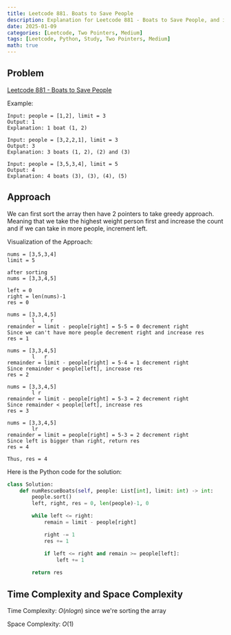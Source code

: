 ```yaml
---
title: Leetcode 881. Boats to Save People 
description: Explanation for Leetcode 881 - Boats to Save People, and its solution in Python.
date: 2025-01-09
categories: [Leetcode, Two Pointers, Medium]
tags: [Leetcode, Python, Study, Two Pointers, Medium]
math: true
---
```


## Problem
[Leetcode 881 - Boats to Save People](https://leetcode.com/problems/boats-to-save-people/)

Example:
```
Input: people = [1,2], limit = 3
Output: 1
Explanation: 1 boat (1, 2)

Input: people = [3,2,2,1], limit = 3
Output: 3
Explanation: 3 boats (1, 2), (2) and (3)

Input: people = [3,5,3,4], limit = 5
Output: 4
Explanation: 4 boats (3), (3), (4), (5)
```

## Approach

We can first sort the array then have 2 pointers to take greedy approach. Meaning that we take the highest weight person first and increase the count and if we can take in more people, increment left.

Visualization of the Approach:
```
nums = [3,5,3,4]
limit = 5

after sorting
nums = [3,3,4,5]

left = 0
right = len(nums)-1
res = 0

nums = [3,3,4,5]
        l     r
remainder = limit - people[right] = 5-5 = 0 decrement right
Since we can't have more people decrement right and increase res
res = 1

nums = [3,3,4,5]
        l   r
remainder = limit - people[right] = 5-4 = 1 decrement right
Since remainder < people[left], increase res
res = 2

nums = [3,3,4,5]
        l r
remainder = limit - people[right] = 5-3 = 2 decrement right
Since remainder < people[left], increase res
res = 3

nums = [3,3,4,5]
        lr
remainder = limit = people[right] = 5-3 = 2 decrement right
Since left is bigger than right, return res
res = 4

Thus, res = 4
```

Here is the Python code for the solution:
```python
class Solution:
    def numRescueBoats(self, people: List[int], limit: int) -> int:
        people.sort()
        left, right, res = 0, len(people)-1, 0

        while left <= right:
            remain = limit - people[right]

            right -= 1
            res += 1

            if left <= right and remain >= people[left]:
                left += 1
        
        return res    
```
## Time Complexity and Space Complexity

Time Complexity: $O(n log n)$ since we're sorting the array

Space Complexity: $O(1)$